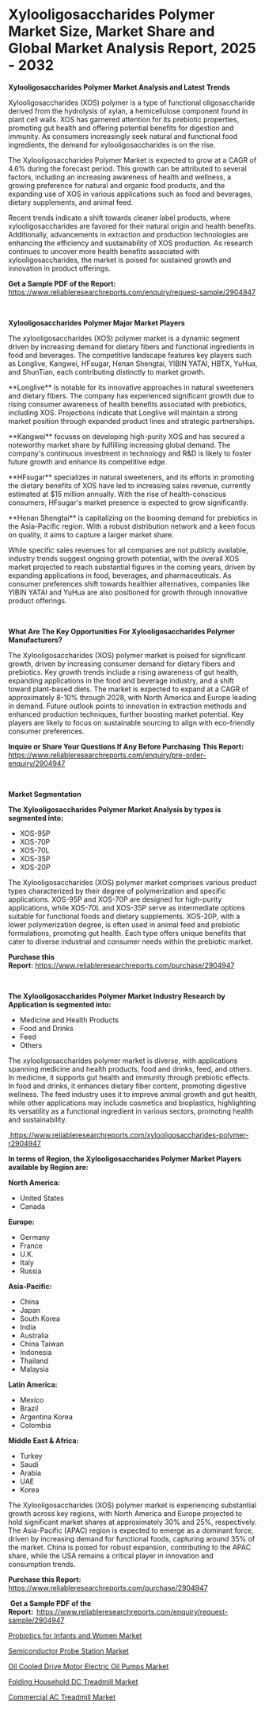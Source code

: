 <p><h1>Xylooligosaccharides Polymer Market Size, Market Share and Global Market Analysis Report, 2025 - 2032</h1></p><p><strong>Xylooligosaccharides Polymer Market Analysis and Latest Trends</strong></p>
<p><p>Xylooligosaccharides (XOS) polymer is a type of functional oligosaccharide derived from the hydrolysis of xylan, a hemicellulose component found in plant cell walls. XOS has garnered attention for its prebiotic properties, promoting gut health and offering potential benefits for digestion and immunity. As consumers increasingly seek natural and functional food ingredients, the demand for xylooligosaccharides is on the rise.</p><p>The Xylooligosaccharides Polymer Market is expected to grow at a CAGR of 4.6% during the forecast period. This growth can be attributed to several factors, including an increasing awareness of health and wellness, a growing preference for natural and organic food products, and the expanding use of XOS in various applications such as food and beverages, dietary supplements, and animal feed.</p><p>Recent trends indicate a shift towards cleaner label products, where xylooligosaccharides are favored for their natural origin and health benefits. Additionally, advancements in extraction and production technologies are enhancing the efficiency and sustainability of XOS production. As research continues to uncover more health benefits associated with xylooligosaccharides, the market is poised for sustained growth and innovation in product offerings.</p></p>
<p><strong>Get a Sample PDF of the Report:&nbsp;</strong> <a href="https://www.reliableresearchreports.com/enquiry/request-sample/2904947?utm_campaign=3037&utm_medium=2&utm_source=Github&utm_content=ia&utm_term=12032025&utm_id=xylooligosaccharides-polymer">https://www.reliableresearchreports.com/enquiry/request-sample/2904947</a></p>
<p>&nbsp;</p>
<p><strong>Xylooligosaccharides Polymer Major Market Players</strong></p>
<p><p>The xylooligosaccharides (XOS) polymer market is a dynamic segment driven by increasing demand for dietary fibers and functional ingredients in food and beverages. The competitive landscape features key players such as Longlive, Kangwei, HFsugar, Henan Shengtai, YIBIN YATAI, HBTX, YuHua, and ShunTian, each contributing distinctly to market growth.</p><p>**Longlive** is notable for its innovative approaches in natural sweeteners and dietary fibers. The company has experienced significant growth due to rising consumer awareness of health benefits associated with prebiotics, including XOS. Projections indicate that Longlive will maintain a strong market position through expanded product lines and strategic partnerships.</p><p>**Kangwei** focuses on developing high-purity XOS and has secured a noteworthy market share by fulfilling increasing global demand. The company's continuous investment in technology and R&D is likely to foster future growth and enhance its competitive edge.</p><p>**HFsugar** specializes in natural sweeteners, and its efforts in promoting the dietary benefits of XOS have led to increasing sales revenue, currently estimated at $15 million annually. With the rise of health-conscious consumers, HFsugar's market presence is expected to grow significantly.</p><p>**Henan Shengtai** is capitalizing on the booming demand for prebiotics in the Asia-Pacific region. With a robust distribution network and a keen focus on quality, it aims to capture a larger market share.</p><p>While specific sales revenues for all companies are not publicly available, industry trends suggest ongoing growth potential, with the overall XOS market projected to reach substantial figures in the coming years, driven by expanding applications in food, beverages, and pharmaceuticals. As consumer preferences shift towards healthier alternatives, companies like YIBIN YATAI and YuHua are also positioned for growth through innovative product offerings.</p></p>
<p>&nbsp;</p>
<p><strong>What Are The Key Opportunities For Xylooligosaccharides Polymer Manufacturers?</strong></p>
<p><p>The Xylooligosaccharides (XOS) polymer market is poised for significant growth, driven by increasing consumer demand for dietary fibers and prebiotics. Key growth trends include a rising awareness of gut health, expanding applications in the food and beverage industry, and a shift toward plant-based diets. The market is expected to expand at a CAGR of approximately 8-10% through 2028, with North America and Europe leading in demand. Future outlook points to innovation in extraction methods and enhanced production techniques, further boosting market potential. Key players are likely to focus on sustainable sourcing to align with eco-friendly consumer preferences.</p></p>
<p><strong>Inquire or Share Your Questions If Any Before Purchasing This Report:</strong> <a href="https://www.reliableresearchreports.com/enquiry/pre-order-enquiry/2904947?utm_campaign=3037&utm_medium=2&utm_source=Github&utm_content=ia&utm_term=12032025&utm_id=xylooligosaccharides-polymer">https://www.reliableresearchreports.com/enquiry/pre-order-enquiry/2904947</a></p>
<p>&nbsp;</p>
<p><strong>Market Segmentation</strong></p>
<p><strong>The Xylooligosaccharides Polymer Market Analysis by types is segmented into:</strong></p>
<p><ul><li>XOS-95P</li><li>XOS-70P</li><li>XOS-70L</li><li>XOS-35P</li><li>XOS-20P</li></ul></p>
<p><p>The Xylooligosaccharides (XOS) polymer market comprises various product types characterized by their degree of polymerization and specific applications. XOS-95P and XOS-70P are designed for high-purity applications, while XOS-70L and XOS-35P serve as intermediate options suitable for functional foods and dietary supplements. XOS-20P, with a lower polymerization degree, is often used in animal feed and prebiotic formulations, promoting gut health. Each type offers unique benefits that cater to diverse industrial and consumer needs within the prebiotic market.</p></p>
<p><strong>Purchase this Report:&nbsp;</strong><a href="https://www.reliableresearchreports.com/purchase/2904947?utm_campaign=3037&utm_medium=2&utm_source=Github&utm_content=ia&utm_term=12032025&utm_id=xylooligosaccharides-polymer">https://www.reliableresearchreports.com/purchase/2904947</a></p>
<p>&nbsp;</p>
<p><strong>The Xylooligosaccharides Polymer Market Industry Research by Application is segmented into:</strong></p>
<p><ul><li>Medicine and Health Products</li><li>Food and Drinks</li><li>Feed</li><li>Others</li></ul></p>
<p><p>The xylooligosaccharides polymer market is diverse, with applications spanning medicine and health products, food and drinks, feed, and others. In medicine, it supports gut health and immunity through prebiotic effects. In food and drinks, it enhances dietary fiber content, promoting digestive wellness. The feed industry uses it to improve animal growth and gut health, while other applications may include cosmetics and bioplastics, highlighting its versatility as a functional ingredient in various sectors, promoting health and sustainability.</p></p>
<p><a href="https://www.reliableresearchreports.com/xylooligosaccharides-polymer-r2904947?utm_campaign=3037&utm_medium=2&utm_source=Github&utm_content=ia&utm_term=12032025&utm_id=xylooligosaccharides-polymer">&nbsp;https://www.reliableresearchreports.com/xylooligosaccharides-polymer-r2904947</a></p>
<p><strong>In terms of Region, the Xylooligosaccharides Polymer Market Players available by Region are:</strong></p>
<p>
    <p> <strong> North America: </strong>
        <ul>
            <li>United States</li>
            <li>Canada</li>
        </ul>
        </p> 
    <p> <strong> Europe: </strong>
        <ul>
            <li>Germany</li>
            <li>France</li>
            <li>U.K.</li>
            <li>Italy</li>
            <li>Russia</li>
        </ul>
        </p> 
    <p> <strong> Asia-Pacific: </strong>
        <ul>
            <li>China</li>
            <li>Japan</li>
            <li>South Korea</li>
            <li>India</li>
            <li>Australia</li>
            <li>China Taiwan</li>
            <li>Indonesia</li>
            <li>Thailand</li>
            <li>Malaysia</li>
        </ul>
        </p> 
    <p> <strong> Latin America: </strong>
        <ul>
            <li>Mexico</li>
            <li>Brazil</li>
            <li>Argentina Korea</li>
            <li>Colombia</li>
        </ul>
        </p> 
    <p> <strong> Middle East & Africa: </strong>
        <ul>
            <li>Turkey</li>
            <li>Saudi</li>
            <li>Arabia</li>
            <li>UAE</li>
            <li>Korea</li>
        </ul>
    </p>
    </p>
<p><p>The Xylooligosaccharides (XOS) polymer market is experiencing substantial growth across key regions, with North America and Europe projected to hold significant market shares at approximately 30% and 25%, respectively. The Asia-Pacific (APAC) region is expected to emerge as a dominant force, driven by increasing demand for functional foods, capturing around 35% of the market. China is poised for robust expansion, contributing to the APAC share, while the USA remains a critical player in innovation and consumption trends.</p></p>
<p><strong>Purchase this Report: </strong><a href="https://www.reliableresearchreports.com/purchase/2904947?utm_campaign=3037&utm_medium=2&utm_source=Github&utm_content=ia&utm_term=12032025&utm_id=xylooligosaccharides-polymer">https://www.reliableresearchreports.com/purchase/2904947</a></p>
<p>&nbsp;<strong>Get a Sample PDF of the Report:&nbsp;&nbsp;</strong><a href="https://www.reliableresearchreports.com/enquiry/request-sample/2904947?utm_campaign=3037&utm_medium=2&utm_source=Github&utm_content=ia&utm_term=12032025&utm_id=xylooligosaccharides-polymer">https://www.reliableresearchreports.com/enquiry/request-sample/2904947</a></p>
<p><strong></strong></p>
<p><p><a href="https://github.com/lizamflotow/Market-Research-Report-List-1/blob/main/probiotics-for-infants-and-women-market.md?utm_campaign=3037&utm_medium=2&utm_source=Github&utm_content=ia&utm_term=12032025&utm_id=xylooligosaccharides-polymer">Probiotics for Infants and Women Market</a></p><p><a href="https://github.com/dringals/Market-Research-Report-List-6/blob/main/semiconductor-probe-station-market.md?utm_campaign=3037&utm_medium=2&utm_source=Github&utm_content=ia&utm_term=12032025&utm_id=xylooligosaccharides-polymer">Semiconductor Probe Station Market</a></p><p><a href="https://github.com/tambraunrue691969/Market-Research-Report-List-1/blob/main/oil-cooled-drive-motor-electric-oil-pumps-market.md?utm_campaign=3037&utm_medium=2&utm_source=Github&utm_content=ia&utm_term=12032025&utm_id=xylooligosaccharides-polymer">Oil Cooled Drive Motor Electric Oil Pumps Market</a></p><p><a href="https://github.com/tona7vba/Market-Research-Report-List-1/blob/main/folding-household-dc-treadmill-market.md?utm_campaign=3037&utm_medium=2&utm_source=Github&utm_content=ia&utm_term=12032025&utm_id=xylooligosaccharides-polymer">Folding Household DC Treadmill Market</a></p><p><a href="https://github.com/oslieselotte2192/Market-Research-Report-List-1/blob/main/commercial-ac-treadmill-market.md?utm_campaign=3037&utm_medium=2&utm_source=Github&utm_content=ia&utm_term=12032025&utm_id=xylooligosaccharides-polymer">Commercial AC Treadmill Market</a></p></p>